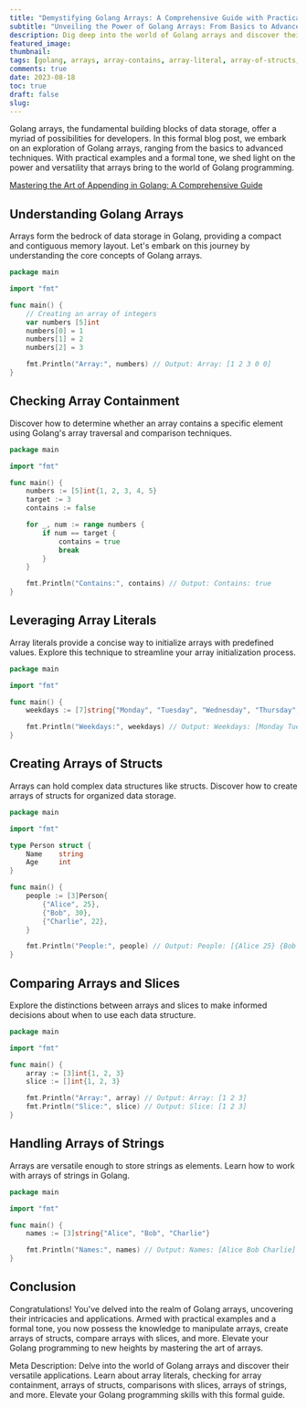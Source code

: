 ```yaml
---
title: "Demystifying Golang Arrays: A Comprehensive Guide with Practical Examples"
subtitle: "Unveiling the Power of Golang Arrays: From Basics to Advanced Techniques"
description: Dig deep into the world of Golang arrays and discover their versatile applications. Learn about array literals, checking for array containment, arrays of structs, comparisons with slices, arrays of strings, and more. Elevate your Golang programming skills with this formal guide.
featured_image: 
thumbnail: 
tags: [golang, arrays, array-contains, array-literal, array-of-structs, array-vs-slice, array-of-strings, code-examples]
comments: true
date: 2023-08-18
toc: true
draft: false
slug: 
---
```


Golang arrays, the fundamental building blocks of data storage, offer a myriad of possibilities for developers. In this formal blog post, we embark on an exploration of Golang arrays, ranging from the basics to advanced techniques. With practical examples and a formal tone, we shed light on the power and versatility that arrays bring to the world of Golang programming.

[Mastering the Art of Appending in Golang: A Comprehensive Guide](/blog/golang-append-operations-guide)

## Understanding Golang Arrays

Arrays form the bedrock of data storage in Golang, providing a compact and contiguous memory layout. Let's embark on this journey by understanding the core concepts of Golang arrays.

```go
package main

import "fmt"

func main() {
    // Creating an array of integers
    var numbers [5]int
    numbers[0] = 1
    numbers[1] = 2
    numbers[2] = 3

    fmt.Println("Array:", numbers) // Output: Array: [1 2 3 0 0]
}
```

## Checking Array Containment

Discover how to determine whether an array contains a specific element using Golang's array traversal and comparison techniques.

```go
package main

import "fmt"

func main() {
    numbers := [5]int{1, 2, 3, 4, 5}
    target := 3
    contains := false

    for _, num := range numbers {
        if num == target {
            contains = true
            break
        }
    }

    fmt.Println("Contains:", contains) // Output: Contains: true
}
```

## Leveraging Array Literals

Array literals provide a concise way to initialize arrays with predefined values. Explore this technique to streamline your array initialization process.

```go
package main

import "fmt"

func main() {
    weekdays := [7]string{"Monday", "Tuesday", "Wednesday", "Thursday", "Friday", "Saturday", "Sunday"}

    fmt.Println("Weekdays:", weekdays) // Output: Weekdays: [Monday Tuesday Wednesday Thursday Friday Saturday Sunday]
}
```

## Creating Arrays of Structs

Arrays can hold complex data structures like structs. Discover how to create arrays of structs for organized data storage.

```go
package main

import "fmt"

type Person struct {
    Name    string
    Age     int
}

func main() {
    people := [3]Person{
        {"Alice", 25},
        {"Bob", 30},
        {"Charlie", 22},
    }

    fmt.Println("People:", people) // Output: People: [{Alice 25} {Bob 30} {Charlie 22}]
}
```

## Comparing Arrays and Slices

Explore the distinctions between arrays and slices to make informed decisions about when to use each data structure.

```go
package main

import "fmt"

func main() {
    array := [3]int{1, 2, 3}
    slice := []int{1, 2, 3}

    fmt.Println("Array:", array) // Output: Array: [1 2 3]
    fmt.Println("Slice:", slice) // Output: Slice: [1 2 3]
}
```

## Handling Arrays of Strings

Arrays are versatile enough to store strings as elements. Learn how to work with arrays of strings in Golang.

```go
package main

import "fmt"

func main() {
    names := [3]string{"Alice", "Bob", "Charlie"}

    fmt.Println("Names:", names) // Output: Names: [Alice Bob Charlie]
}
```

## Conclusion

Congratulations! You've delved into the realm of Golang arrays, uncovering their intricacies and applications. Armed with practical examples and a formal tone, you now possess the knowledge to manipulate arrays, create arrays of structs, compare arrays with slices, and more. Elevate your Golang programming to new heights by mastering the art of arrays.

Meta Description: Delve into the world of Golang arrays and discover their versatile applications. Learn about array literals, checking for array containment, arrays of structs, comparisons with slices, arrays of strings, and more. Elevate your Golang programming skills with this formal guide.